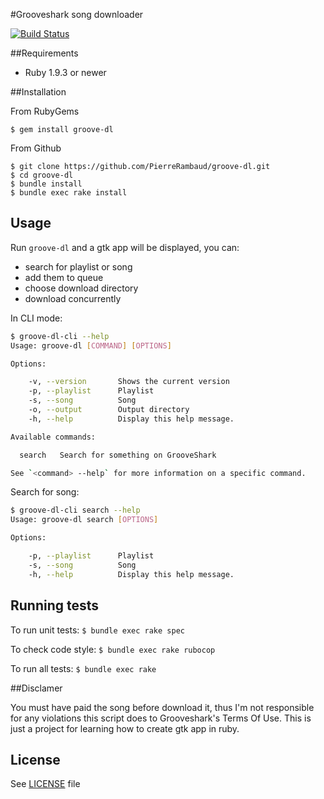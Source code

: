 #Grooveshark song downloader

[![Build Status](https://travis-ci.org/PierreRambaud/groove-dl.png?branch=master)](https://travis-ci.org/PierreRambaud/groove-dl)

##Requirements

 * Ruby 1.9.3 or newer

##Installation

From RubyGems

```
$ gem install groove-dl
```

From Github

```
$ git clone https://github.com/PierreRambaud/groove-dl.git
$ cd groove-dl
$ bundle install
$ bundle exec rake install
```

## Usage

Run `groove-dl` and a gtk app will be displayed, you can:

* search for playlist or song
* add them to queue
* choose download directory
* download concurrently


In CLI mode:

```bash
$ groove-dl-cli --help
Usage: groove-dl [COMMAND] [OPTIONS]

Options:

    -v, --version       Shows the current version
    -p, --playlist      Playlist
    -s, --song          Song
    -o, --output        Output directory
    -h, --help          Display this help message.

Available commands:

  search   Search for something on GrooveShark

See `<command> --help` for more information on a specific command.
```

Search for song:
```bash
$ groove-dl-cli search --help
Usage: groove-dl search [OPTIONS]

Options:

    -p, --playlist      Playlist
    -s, --song          Song
    -h, --help          Display this help message.
```

## Running tests

To run unit tests:
`$ bundle exec rake spec`

To check code style:
`$ bundle exec rake rubocop`

To run all tests:
`$ bundle exec rake`

##Disclamer

You must have paid the song before download it, thus I'm not responsible for any violations this script does to Grooveshark's Terms Of Use.
This is just a project for learning how to create gtk app in ruby.


## License
See [LICENSE](LICENSE) file
